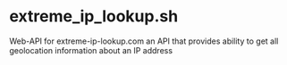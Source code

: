 # extreme_ip_lookup.sh
Web-API for extreme-ip-lookup.com an API that provides ability to get all geolocation information about an IP address
